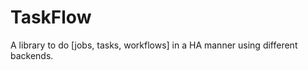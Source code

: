 TaskFlow
========

A library to do [jobs, tasks, workflows] in a HA manner using different backends.
